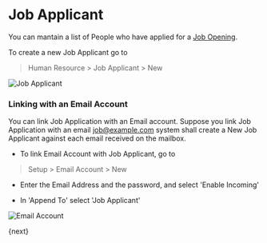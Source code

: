 <!-- add-breadcrumbs -->
# Job Applicant

You can mantain a list of People who have applied for a [Job Opening](/docs/user/manual/en/human-resources/job-opening.html).

To create a new Job Applicant go to 

> Human Resource > Job Applicant > New

<img class="screenshot" alt="Job Applicant" src="/docs/assets/img/human-resources/job-applicant.png">

### Linking with an Email Account

You can link Job Application with an Email account.
Suppose you link Job Application with an email job@example.com 
system shall create a New Job Applicant against each email received on the mailbox.

* To link Email Account with Job Applicant, go to

> Setup > Email Account > New 

* Enter the Email Address and the password, and select 'Enable Incoming'

* In 'Append To' select 'Job Applicant'

<img class="screenshot" alt="Email Account" src="/docs/assets/img/human-resources/email-account.png">

{next}